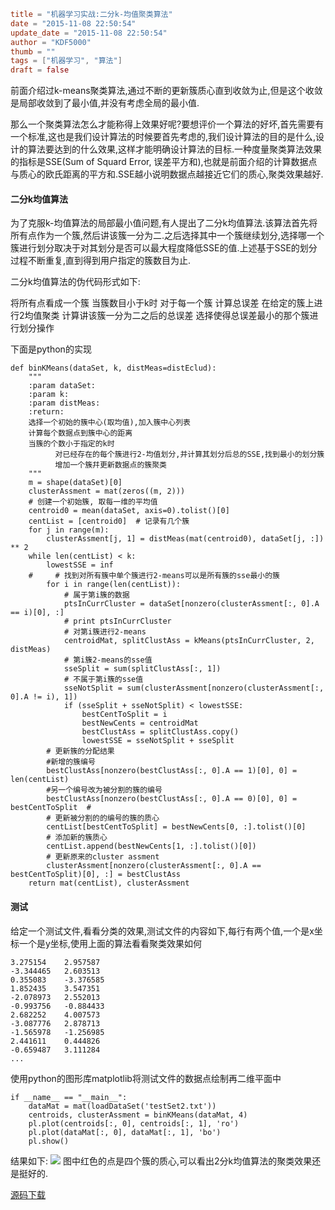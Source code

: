 ```toml
title = "机器学习实战:二分k-均值聚类算法"
date = "2015-11-08 22:50:54"
update_date = "2015-11-08 22:50:54"
author = "KDF5000"
thumb = ""
tags = ["机器学习", "算法"]
draft = false
```
前面介绍过k-means聚类算法,通过不断的更新簇质心直到收敛为止,但是这个收敛是局部收敛到了最小值,并没有考虑全局的最小值.

那么一个聚类算法怎么才能称得上效果好呢?要想评价一个算法的好坏,首先需要有一个标准,这也是我们设计算法的时候要首先考虑的,我们设计算法的目的是什么,设计的算法要达到的什么效果,这样才能明确设计算法的目标.一种度量聚类算法效果的指标是SSE(Sum of Squard Error, 误差平方和),也就是前面介绍的计算数据点与质心的欧氏距离的平方和.SSE越小说明数据点越接近它们的质心,聚类效果越好.

<!--more-->

#### 二分k均值算法

为了克服k-均值算法的局部最小值问题,有人提出了二分k均值算法.该算法首先将所有点作为一个簇,然后讲该簇一分为二.之后选择其中一个簇继续划分,选择哪一个簇进行划分取决于对其划分是否可以最大程度降低SSE的值.上述基于SSE的划分过程不断重复,直到得到用户指定的簇数目为止.

二分k均值算法的伪代码形式如下:
>> 
将所有点看成一个簇
当簇数目小于k时
    对于每一个簇
       计算总误差
       在给定的簇上进行2均值聚类
       计算讲该簇一分为二之后的总误差
    选择使得总误差最小的那个簇进行划分操作

下面是python的实现
```
def binKMeans(dataSet, k, distMeas=distEclud):
    """
    :param dataSet:
    :param k:
    :param distMeas:
    :return:
    选择一个初始的簇中心(取均值),加入簇中心列表
    计算每个数据点到簇中心的距离
    当簇的个数小于指定的k时
          对已经存在的每个簇进行2-均值划分,并计算其划分后总的SSE,找到最小的划分簇
          增加一个簇幷更新数据点的簇聚类
    """
    m = shape(dataSet)[0]
    clusterAssment = mat(zeros((m, 2)))
    # 创建一个初始簇, 取每一维的平均值
    centroid0 = mean(dataSet, axis=0).tolist()[0]
    centList = [centroid0]  # 记录有几个簇
    for j in range(m):
        clusterAssment[j, 1] = distMeas(mat(centroid0), dataSet[j, :]) ** 2
    while len(centList) < k:
        lowestSSE = inf
    #     # 找到对所有簇中单个簇进行2-means可以是所有簇的sse最小的簇
        for i in range(len(centList)):
            # 属于第i簇的数据
            ptsInCurrCluster = dataSet[nonzero(clusterAssment[:, 0].A == i)[0], :]
            # print ptsInCurrCluster
            # 对第i簇进行2-means
            centroidMat, splitClustAss = kMeans(ptsInCurrCluster, 2, distMeas)
            # 第i簇2-means的sse值
            sseSplit = sum(splitClustAss[:, 1])
            # 不属于第i簇的sse值
            sseNotSplit = sum(clusterAssment[nonzero(clusterAssment[:, 0].A != i), 1])
            if (sseSplit + sseNotSplit) < lowestSSE:
                bestCentToSplit = i
                bestNewCents = centroidMat
                bestClustAss = splitClustAss.copy()
                lowestSSE = sseNotSplit + sseSplit
        # 更新簇的分配结果
        #新增的簇编号
        bestClustAss[nonzero(bestClustAss[:, 0].A == 1)[0], 0] = len(centList)
        #另一个编号改为被分割的簇的编号
        bestClustAss[nonzero(bestClustAss[:, 0].A == 0)[0], 0] = bestCentToSplit  #
        # 更新被分割的的编号的簇的质心
        centList[bestCentToSplit] = bestNewCents[0, :].tolist()[0]
        # 添加新的簇质心
        centList.append(bestNewCents[1, :].tolist()[0])
        # 更新原来的cluster assment
        clusterAssment[nonzero(clusterAssment[:, 0].A == bestCentToSplit)[0], :] = bestClustAss
    return mat(centList), clusterAssment
```
#### 测试
给定一个测试文件,看看分类的效果,测试文件的内容如下,每行有两个值,一个是x坐标一个是y坐标,使用上面的算法看看聚类效果如何
```
3.275154	2.957587
-3.344465	2.603513
0.355083	-3.376585
1.852435	3.547351
-2.078973	2.552013
-0.993756	-0.884433
2.682252	4.007573
-3.087776	2.878713
-1.565978	-1.256985
2.441611	0.444826
-0.659487	3.111284
...
```
使用python的图形库matplotlib将测试文件的数据点绘制再二维平面中
```
if __name__ == "__main__":
    dataMat = mat(loadDataSet('testSet2.txt'))
    centroids, clusterAssment = binKMeans(dataMat, 4)
    pl.plot(centroids[:, 0], centroids[:, 1], 'ro')
    pl.plot(dataMat[:, 0], dataMat[:, 1], 'bo')
    pl.show()
```
结果如下:
![](@media/archive/img_figure_2.png)
图中红色的点是四个簇的质心,可以看出2分k均值算法的聚类效果还是挺好的.

[源码下载](https://github.com/KDF5000/MLPractice/tree/master/ch10)
    
   
